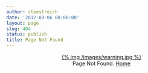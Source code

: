 ```yaml
---
author: ctoestreich
date: '2012-03-06 00:00:00'
layout: page
slug: 404
status: publish
title: Page Not Found
---
```

<p align="center">
<a href="http://www.christianoestreich.com/index.html">
{% img /images/warning.jpg %}
</a>
<BR>
Page Not Found.  <a href="http://www.christianoestreich.com/index.html">Home</a>
</p>